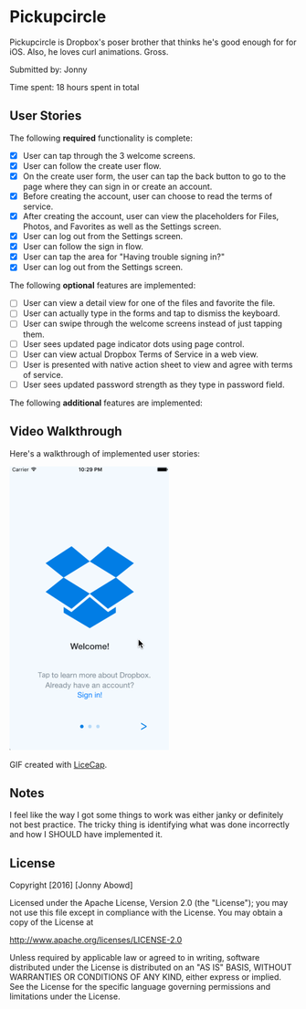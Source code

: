 # Pickupcircle

Pickupcircle is Dropbox's poser brother that thinks he's good enough for for iOS. Also, he loves curl animations. Gross.

Submitted by: Jonny

Time spent: 18 hours spent in total

## User Stories

The following **required** functionality is complete:
* [X] User can tap through the 3 welcome screens.
* [X] User can follow the create user flow.
* [X] On the create user form, the user can tap the back button to go to the page where they can sign in or create an account.
* [X] Before creating the account, user can choose to read the terms of service.
* [X] After creating the account, user can view the placeholders for Files, Photos, and Favorites as well as the Settings screen.
* [X] User can log out from the Settings screen.
* [X] User can follow the sign in flow.
* [X] User can tap the area for "Having trouble signing in?"
* [X] User can log out from the Settings screen.

The following **optional** features are implemented:
* [ ] User can view a detail view for one of the files and favorite the file.
* [ ] User can actually type in the forms and tap to dismiss the keyboard.
* [ ] User can swipe through the welcome screens instead of just tapping them.
* [ ] User sees updated page indicator dots using page control.
* [ ] User can view actual Dropbox Terms of Service in a web view.
* [ ] User is presented with native action sheet to view and agree with terms of service.
* [ ] User sees updated password strength as they type in password field.

The following **additional** features are implemented:


## Video Walkthrough 

Here's a walkthrough of implemented user stories:

<a href="https://github.com/JonnyA3/Pickupcircle/blob/master/Pickupcircle%20demo.gif" target="_blank"><img src='https://github.com/JonnyA3/Pickupcircle/blob/master/Pickupcircle%20demo.gif' title='Video Walkthrough' width='' alt='Video Walkthrough' /></a>

GIF created with [LiceCap](http://www.cockos.com/licecap/).

## Notes

I feel like the way I got some things to work was either janky or definitely not best practice. The tricky thing is identifying what was done incorrectly and how I SHOULD have implemented it.

## License

Copyright [2016] [Jonny Abowd]

Licensed under the Apache License, Version 2.0 (the "License");
you may not use this file except in compliance with the License.
You may obtain a copy of the License at

http://www.apache.org/licenses/LICENSE-2.0

Unless required by applicable law or agreed to in writing, software
distributed under the License is distributed on an "AS IS" BASIS,
WITHOUT WARRANTIES OR CONDITIONS OF ANY KIND, either express or implied.
See the License for the specific language governing permissions and
limitations under the License.

